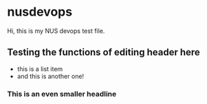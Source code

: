 # nusdevops

Hi, this is my NUS devops test file.

## Testing the functions of editing header here

* this is a list item
* and this is another one!

### This is an even smaller headline

